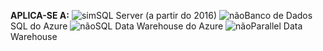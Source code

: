 **APLICA-SE A:** ![sim](media/yes.png)SQL Server (a partir do 2016) ![não](media/no.png)Banco de Dados SQL do Azure ![não](media/no.png)SQL Data Warehouse do Azure ![não](media/no.png)Parallel Data Warehouse

